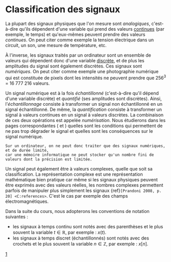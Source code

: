 # Classification des signaux

La plupart des signaux physiques que l'on mesure sont _analogiques_,
c'est-à-dire qu'ils dépendent d'une variable qui prend des valeurs
[continues](http://www.educatim.fr/tq/co/Module_TQ_web/co/variable_continue.html)
(par exemple, le temps) et qu'eux-mêmes peuvent prendre des valeurs _continues_.
On peut citer comme exemple la tension électrique dans un circuit, un son,
une mesure de température, etc.

À l'inverse, les signaux traités par un ordinateur sont un ensemble de valeurs qui dépendent donc
d'une variable [discrète](http://www.educatim.fr/tq/co/Module_TQ_web/co/variable_discrete.html),
et de plus les amplitudes du signal sont également discrètes.
Ces signaux sont _numériques_.
On peut citer comme exemple une photographie numérique qui est constituée de pixels
dont les intensités ne peuvent prendre que 256<sup>3</sup> = 16&nbsp;777&nbsp;216 valeurs.

Un signal numérique est à la fois _échantillonné_
(c'est-à-dire qu'il dépend d'une variable discrète) et _quantifié_ (ses amplitudes sont discrètes).
Ainsi, l'_échantillonnage_ consiste à transformer un signal non échantillonné en un signal échantillonné.
De même, la _quantification_ consiste à transformer un signal à valeurs continues
en un signal à valeurs discrètes.
La combinaison de ces deux opérations est appelée _numérisation_.
Nous étudierons dans les pages correspondantes ([](P:echantillonnage) et [](P:quantification))
quelles sont les conditions qui permettent de ne pas trop dégrader le signal
et quelles sont les conséquences sur le signal numérique.

```{admonition} Remarque
Sur un ordinateur, on ne peut donc traiter que des signaux numériques, et de durée limité,
car une mémoire informatique ne peut stocker qu'un nombre fini de valeurs dont la précision est limitée.
```

Un signal peut également être à valeurs complexes, quelle que soit sa classification.
La représentation complexe est une représentation mathématique bien pratique
car même si les signaux physiques peuvent être exprimés avec des valeurs réelles,
les nombres complexes permettent parfois de manipuler plus simplement les signaux
{ref}`[Prandoni 2008, p. 20] <C:references>`.
C'est le cas par exemple des champs électromagnétiques.

Dans la suite du cours, nous adopterons les conventions de notation suivantes :
* les signaux à temps continu sont notés avec des parenthèses
  et le plus souvent la variable $t\in\mathbb{R}$, par exemple : $x(t)$.
* les signaux à temps discret (échantillonnés) sont notés avec des crochets
  et le plus souvent la variable $n\in\mathbb{Z}$, par exemple : $x[n]$.

<a class="exercise btn btn-light" href="td.html#exercice-1" role="button">1</a>